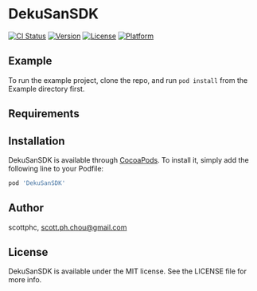 # DekuSanSDK

[![CI Status](https://img.shields.io/travis/scottphc/DekuSanSDK.svg?style=flat)](https://travis-ci.org/scottphc/DekuSanSDK)
[![Version](https://img.shields.io/cocoapods/v/DekuSanSDK.svg?style=flat)](https://cocoapods.org/pods/DekuSanSDK)
[![License](https://img.shields.io/cocoapods/l/DekuSanSDK.svg?style=flat)](https://cocoapods.org/pods/DekuSanSDK)
[![Platform](https://img.shields.io/cocoapods/p/DekuSanSDK.svg?style=flat)](https://cocoapods.org/pods/DekuSanSDK)

## Example

To run the example project, clone the repo, and run `pod install` from the Example directory first.

## Requirements

## Installation

DekuSanSDK is available through [CocoaPods](https://cocoapods.org). To install
it, simply add the following line to your Podfile:

```ruby
pod 'DekuSanSDK'
```

## Author

scottphc, scott.ph.chou@gmail.com

## License

DekuSanSDK is available under the MIT license. See the LICENSE file for more info.
